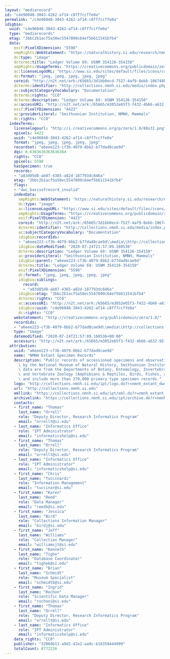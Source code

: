 ```yaml
---
layout: "mediarecord"
id: "c4e96048-3043-4262-af14-c8ff7ccffe0a"
permalink: "/c4e96048-3043-4262-af14-c8ff7ccffe0a"
idigbio:
  uuid: "c4e96048-3043-4262-af14-c8ff7ccffe0a"
  type: "mediarecords"
  etag: "3bbc2b1acf5a58ec5547099c64ef5b611541bfb4"
  data:
    exif:PixelXDimension: "5598"
    xmpRights:WebStatement: "https://naturalhistory.si.edu/research/nmnh-collections/museum-collections-policies"
    dc:type: "image"
    dcterms:title: "Ledger Volume 69: USNM 354126-354150"
    xmpRights:UsageTerms: "https://creativecommons.org/publicdomain/zero/1.0/"
    ac:licenseLogoURL: "https://www.si.edu/sites/default/files/icons/cc0.svg"
    dc:format: "jpeg, jpeg, jpeg, jpeg, jpeg"
    coreid: "http://n2t.net/ark:/65665/3d1bb0ecd-7527-4af9-8ebb-106748b5538c"
    dcterms:identifier: "http://collections.nmnh.si.edu/media/index.php?irn=14531791"
    ac:subjectCategoryVocabulary: "Documentation"
    dcterms:rights: "CC0"
    dcterms:description: "Ledger Volume 69: USNM 354126-354150"
    ac:accessURI: "http://n2t.net/ark:/65665/m3052e65f3-f432-4b66-a632-957264c5c20e"
    exif:PixelYDimension: "4423"
    ac:providerLiteral: "Smithsonian Institution, NMNH, Mammals"
    dc:rights: "CC0"
  indexTerms:
    licenselogourl: "http://i.creativecommons.org/p/zero/1.0/88x31.png"
    xpixels: 4423
    uuid: "c4e96048-3043-4262-af14-c8ff7ccffe0a"
    format: "jpeg, jpeg, jpeg, jpeg, jpeg"
    recordset: "a6eee223-cf3b-4079-8bb2-b77dad8cae9d"
    dqs: 0.6363636363636364
    rights: "CC0"
    ypixels: 5598
    hasSpecimen: true
    records:
    - "a83d05d8-ab07-4365-a82d-187793dc846a"
    etag: "3bbc2b1acf5a58ec5547099c64ef5b611541bfb4"
    flags:
    - "dwc_basisofrecord_invalid"
    indexData:
      xmpRights:WebStatement: "https://naturalhistory.si.edu/research/nmnh-collections/museum-collections-policies"
      dc:type: "image"
      ac:licenseLogoURL: "https://www.si.edu/sites/default/files/icons/cc0.svg"
      xmpRights:UsageTerms: "https://creativecommons.org/publicdomain/zero/1.0/"
      exif:PixelYDimension: "4423"
      coreid: "http://n2t.net/ark:/65665/3d1bb0ecd-7527-4af9-8ebb-106748b5538c"
      dcterms:identifier: "http://collections.nmnh.si.edu/media/index.php?irn=14531791"
      ac:subjectCategoryVocabulary: "Documentation"
      idigbio:recordIds:
      - "a6eee223-cf3b-4079-8bb2-b77dad8cae9d\\media\\http://collections.nmnh.si.edu/media/index.php?irn=14531791"
      idigbio:dateModified: "2020-07-24T21:57:09.160536"
      dcterms:description: "Ledger Volume 69: USNM 354126-354150"
      ac:providerLiteral: "Smithsonian Institution, NMNH, Mammals"
      idigbio:parent: "a6eee223-cf3b-4079-8bb2-b77dad8cae9d"
      dcterms:title: "Ledger Volume 69: USNM 354126-354150"
      exif:PixelXDimension: "5598"
      dc:format: "jpeg, jpeg, jpeg, jpeg, jpeg"
      idigbio:siblings:
        record:
        - "a83d05d8-ab07-4365-a82d-187793dc846a"
      idigbio:etag: "3bbc2b1acf5a58ec5547099c64ef5b611541bfb4"
      dcterms:rights: "CC0"
      ac:accessURI: "http://n2t.net/ark:/65665/m3052e65f3-f432-4b66-a632-957264c5c20e"
      idigbio:uuid: "c4e96048-3043-4262-af14-c8ff7ccffe0a"
      dc:rights: "CC0"
    webstatement: "http://creativecommons.org/publicdomain/zero/1.0/"
    recordids:
    - "a6eee223-cf3b-4079-8bb2-b77dad8cae9d\\media\\http://collections.nmnh.si.edu/media/index.php?irn=14531791"
    type: "image"
    datemodified: "2020-07-24T21:57:09.160536+00:00"
    accessuri: "http://n2t.net/ark:/65665/m3052e65f3-f432-4b66-a632-957264c5c20e"
  attribution:
    uuid: "a6eee223-cf3b-4079-8bb2-b77dad8cae9d"
    name: "NMNH Extant Specimen Records"
    description: "Public records of accessioned specimens and observations curated\
      \ by the National Museum of Natural History, Smithsonian Institution. These\
      \ data are from the Departments of Botany, Entomology, Invertebrate Zoology\
      \ and Vertebrate Zoology (Amphibians & Reptiles, Birds, Fishes, and Mammals)\
      \ and include more than 270,000 primary type specimen records."
    logo: "http://collections.nmnh.si.edu/ipt/logo.do?r=nmnh_extant_dwc-a"
    url: "http://collections.nmnh.si.edu"
    emllink: "https://collections.nmnh.si.edu/ipt/eml.do?r=nmnh_extant_dwc-a"
    archivelink: "https://collections.nmnh.si.edu/ipt/archive.do?r=nmnh_extant_dwc-a"
    contacts:
    - first_name: "Thomas"
      last_name: "Orrell"
      role: "Deputy Director, Research Informatics Program"
      email: "orrellt@si.edu"
    - last_name: "Informatics Office"
      role: "IPT Administrator"
      email: "informaticshelp@si.edu"
    - first_name: "Thomas"
      last_name: "Orrell"
      role: "Deputy Director, Research Informatics Program"
      email: "orrellt@si.edu"
    - last_name: "Informatics Office"
      role: "IPT Administrator"
      email: "informaticshelp@si.edu"
    - first_name: "Chris"
      last_name: "Tuccinardi"
      role: "Information Management"
      email: "tuccinar@si.edu"
    - first_name: "Karen"
      last_name: "Reed"
      role: "Data Manager"
      email: "reedk@si.edu"
    - first_name: "Jessica"
      last_name: "Bird"
      role: "Collections Information Manager"
      email: "birdj@si.edu"
    - first_name: "Jeff"
      last_name: "Williams"
      role: "Collection Manager"
      email: "williamsjt@si.edu"
    - first_name: "Kenneth"
      last_name: "Tighe"
      role: "Database Coordinator"
      email: "tighek@si.edu"
    - first_name: "Brian"
      last_name: "Schmidt"
      role: "Museum Specialist"
      email: "schmidtb@si.edu"
    - first_name: "Ingrid"
      last_name: "Rochon"
      role: "Scientific Data Manager"
      email: "rochoni@si.edu"
    - first_name: "Thomas"
      last_name: "Orrell"
      role: "Deputy Director, Research Informatics Program"
      email: "orrellt@si.edu"
    - last_name: "Informatics Office"
      role: "IPT Administrator"
      email: "informaticshelp@si.edu"
    data_rights: "CC0"
    publisher: "32069b11-a9d2-42e2-aa9c-b16350444909"
    totalCount: 8772226
---
```

